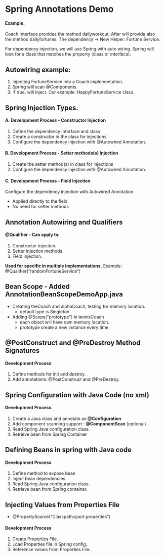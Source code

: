 # Spring Annotations Demo 

#### Example:

Coach interface provides the method dailyworkout.
After will provide also the method dailyfortunes.
The dependency -> New Helper: Fortune Service.

For dependency injection, we will use Spring with auto wiring.
Spring will look for a class that matches the property (class or interface).

## Autowiring example:
1. Injecting FortuneService into a Coach implementation.
2. Spring will scan @Components.
3. If true, will inject. Our example: HappyFortuneService class.

## Spring Injection Types.

#### A. Development Process - Constructor Injection
1. Define the dependency interface and class
2. Create a constructor in the class for injections
3. Configure the dependency injection with @Autowired Annotation.

#### B. Development Process - Setter methods(s) Injection
1. Create the setter method(s) in class for injections
2. Configure the dependency injection with @Autowired Annotation.


#### C. Development Process - Field Injection
 Configure the dependency injection with Autowired Annotation
 - Applied directly to the field
 - No need for setter methods

## Annotation Autowiring and Qualifiers

#### @Qualifier - Can apply to:
1. Constructor injection.
2. Setter injection methods.
3. Field injection.

**Used for specific in multiple implementations.**
Example: @Qualifier("randomFortuneService")

## Bean Scope - Added AnnotationBeanScopeDemoApp.java

- Creating theCoach and alphaCoach, testing for memory location.
	* default type is Singleton.
- Adding @Scope("prototype") in tennisCoach
	* each object will have own memory location.
	* prototype create a new instance every time.

## @PostConstruct and @PreDestroy Method Signatures

#### Development Process 
1. Define methods for init and destroy.
2. Add annotations: @PostConstruct and @PreDestroy.


## Spring Configuration with Java Code (no xml)

#### Development Process
1.	Create a Java class and annotate as **@Configuration**
2.	Add component scanning support : **@ComponentScan** (optional)
3.	Read Spring Java configuration class.
4.	Retrieve bean from Spring Container


## Defining Beans in spring with Java code

#### Development Process
1. Define method to expose bean.
2. Inject bean dependencies.
3. Read Spring Java configuration class.
4. Retrieve bean from Spring container.

## Injecting Values from Properties File 
 - @PropertySource("Classpath:sport.properties")

#### Development Process
1. Create Properties File.
2. Load Properties file in Spring config.
3. Reference values from Properties File.




